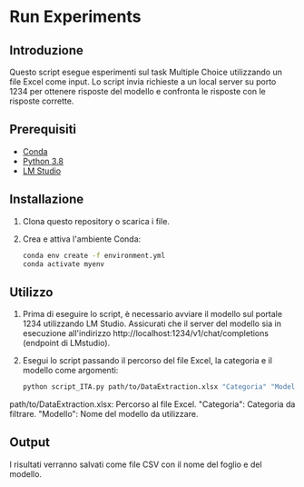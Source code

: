 # Run Experiments

## Introduzione

Questo script esegue esperimenti sul task Multiple Choice utilizzando un file Excel come input. Lo script invia richieste a un local server su porto 1234 per ottenere risposte del modello e confronta le risposte con le risposte corrette.

## Prerequisiti

- [Conda](https://docs.conda.io/projects/conda/en/latest/user-guide/install/index.html)
- [Python 3.8](https://www.python.org/downloads/release/python-380/)
- [LM Studio](https://lmstudio.ai/)

## Installazione

1. Clona questo repository o scarica i file.

2. Crea e attiva l'ambiente Conda:

   ```bash
   conda env create -f environment.yml
   conda activate myenv

## Utilizzo

1. Prima di eseguire lo script, è necessario avviare il modello sul portale 1234 utilizzando LM Studio. Assicurati che il server del modello sia in esecuzione all'indirizzo http://localhost:1234/v1/chat/completions (endpoint di LMstudio).

2. Esegui lo script passando il percorso del file Excel, la categoria e il modello come argomenti:

    ```bash
    python script_ITA.py path/to/DataExtraction.xlsx "Categoria" "Modello"

path/to/DataExtraction.xlsx: Percorso al file Excel.
"Categoria": Categoria da filtrare.
"Modello": Nome del modello da utilizzare.

## Output

I risultati verranno salvati come file CSV con il nome del foglio e del modello.